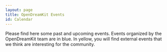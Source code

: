 ```yaml
---
layout: page
title: OpenDreamKit Events
id: Calendar
---
```


Please find here some past and upcoming events. Events organized by the
OpenDreamKit team are in blue. In yellow, you will find external events that
we think are interesting for the community.

<div id="calendar"></div>

